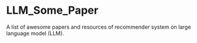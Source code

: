 # LLM_Some_Paper
A list of awesome papers and resources of recommender system on large language model (LLM).
